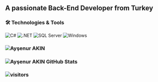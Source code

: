 ## A passionate Back-End Developer from Turkey

### 🛠 Technologies & Tools
![C#](https://img.shields.io/badge/C%23-239120?style=for-the-badge&logo=c-sharp&logoColor=white)
![.NET](https://img.shields.io/badge/.NET-5C2D91?style=for-the-badge&logo=.net&logoColor=white)
![SQL Server](https://img.shields.io/badge/Microsoft_SQL_Server-CC2927?style=for-the-badge&logo=microsoft-sql-server&logoColor=white)
![Windows](https://img.shields.io/badge/Windows-0078D6?style=for-the-badge&logo=windows&logoColor=white)


### ![Ayşenur AKIN](https://github-readme-stats.vercel.app/api/top-langs?username=aysenurcoder&show_icons=true&locale=en&layout=compact)
### ![Ayşenur AKIN GitHub Stats](https://github-readme-stats.vercel.app/api?username=aysenurcoder&show_icons=true)

### ![visitors](https://img.shields.io/badge/dynamic/json?color=informational&label=visitor%20count&query=value&url=https%3A%2F%2Fapi.countapi.xyz%2Fhit%2Faysenurcoder.aysenurcoder%2Freadme)

<!--
**aysenurcoder/aysenurcoder** is a ✨ _special_ ✨ repository because its `README.md` (this file) appears on your GitHub profile.

Here are some ideas to get you started:

- 🔭 I’m currently working on ...
- 🌱 I’m currently learning ...
- 👯 I’m looking to collaborate on ...
- 🤔 I’m looking for help with ...
- 💬 Ask me about ...
- 📫 How to reach me: ...
- 😄 Pronouns: ...
- ⚡ Fun fact: ...
-->
